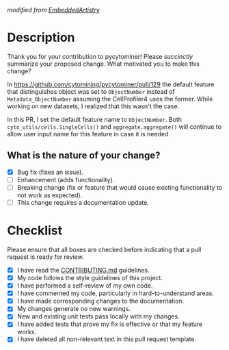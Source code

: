 _modified from [EmbeddedArtistry](https://embeddedartistry.com/blog/2017/08/04/a-github-pull-request-template-for-your-projects/)_

# Description

Thank you for your contribution to pycytominer!
Please _succinctly_ summarize your proposed change.
What motivated you to make this change?

In https://github.com/cytomining/pycytominer/pull/129 the default feature that distinguishes object was set to `ObjectNumber` instead of `Metadata_ObjectNumber` assuming the CellProfiler4 uses the former. While working on new datasets, I realized that this wasn't the case. 

In this PR, I set the default feature name to `ObjectNumber`. Both `cyto_utils/cells.SingleCells()` and `aggregate.aggregate()` will continue to allow user input name for this feature in case it is needed.

## What is the nature of your change?

- [x] Bug fix (fixes an issue).
- [ ] Enhancement (adds functionality).
- [ ] Breaking change (fix or feature that would cause existing functionality to not work as expected).
- [ ] This change requires a documentation update.

# Checklist

Please ensure that all boxes are checked before indicating that a pull request is ready for review.

- [x] I have read the [CONTRIBUTING.md](CONTRIBUTING.md) guidelines.
- [x] My code follows the style guidelines of this project.
- [x] I have performed a self-review of my own code.
- [x] I have commented my code, particularly in hard-to-understand areas.
- [x] I have made corresponding changes to the documentation.
- [x] My changes generate no new warnings.
- [x] New and existing unit tests pass locally with my changes.
- [x] I have added tests that prove my fix is effective or that my feature works.
- [x] I have deleted all non-relevant text in this pull request template.
